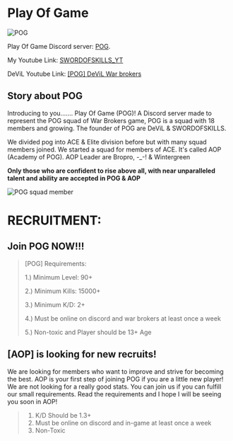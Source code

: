 # Play Of Game

![POG](https://raw.githubusercontent.com/SWORDOFSKILLS/swordofskills.github.io/main/POG_Shape_circle_.png)

Play Of Game Discord server: [POG](https://discord.gg/G42EZKSmD3).

My Youtube Link: [SWORDOFSKILLS_YT](https://www.youtube.com/channel/UCxaMqYrRQLJEZ7fcAJDYxAA)

DeViL Youtube Link: [[POG] DeViL War brokers](https://www.youtube.com/channel/UCk5Ec29oOy2po6lKqgCmLQg)

## Story about POG

Introducing to you....... Play Of Game (POG)! A Discord server made to represent the POG squad of War Brokers game, POG is a squad with 18 members and growing. The founder of POG are DeViL & SWORDOFSKILLS. 

We divided pog into ACE & Elite division before but with many squad members joined. We started a squad for members of ACE.
It's called AOP (Academy of POG). AOP Leader are Bropro, -_-! & Wintergreen

**Only those who are confident to rise above all, with near unparalleled talent and ability are accepted in POG & AOP** 

![POG squad member](https://raw.githubusercontent.com/SWORDOFSKILLS/swordofskills.github.io/main/20.jpg)

# RECRUITMENT:
## Join POG NOW!!!

> [POG]  Requirements:
> 
> 1.) Minimum Level: 90+
>
> 2.) Minimum Kills: 15000+
> 
> 3.) Minimum K/D: 2+ 
> 
> 4.) Must be online on discord and war brokers at least once a week
> 
> 5.) Non-toxic and Player should be 13+ Age

## [AOP] is looking for new recruits!

We are looking for members who want to improve and strive for becoming the best. 
AOP is your first step of joining POG if you are a little new player!
We are not looking for a really good stats. You can join us if you can fulfill our small requirements.
Read the requirements and I hope I will be seeing  you soon in AOP!

> 1. K/D Should be 1.3+
> 2. Must be online on discord and in-game at least once a week
> 3. Non-Toxic
